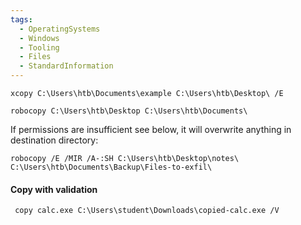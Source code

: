 ```yaml
---
tags:
  - OperatingSystems
  - Windows
  - Tooling
  - Files
  - StandardInformation
---
```



```cmd-session
xcopy C:\Users\htb\Documents\example C:\Users\htb\Desktop\ /E
```

```cmd-session
robocopy C:\Users\htb\Desktop C:\Users\htb\Documents\
```

If permissions are insufficient see below, it will overwrite anything in destination directory:

```cmd-session
robocopy /E /MIR /A-:SH C:\Users\htb\Desktop\notes\ C:\Users\htb\Documents\Backup\Files-to-exfil\
```

#### Copy with validation

```cmd-session
 copy calc.exe C:\Users\student\Downloads\copied-calc.exe /V
```